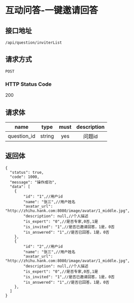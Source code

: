 # 互动问答-一键邀请回答

## 接口地址

`/api/question/inviterList`

## 请求方式

`POST`

### HTTP Status Code

200

## 请求体

| name     | type     | must     | description |
|----------|:--------:|:--------:|:--------:|
| question_id   | string   | yes      | 问题id |


## 返回体

```json5
{
  "status": true,
  "code": 1000,
  "message": "操作成功",
  "data": [
    {
        "id": "1",//用户id
        "name": "张三",//用户姓名
        "avatar_url": "http://zhihu.hank.com:8080/image/avatar/1_middle.jpg",
        "description": null,//个人描述
        "is_expert": "0",//是否专家,0否,1是
        "is_invited": "1",//是否已邀请回答，1是，0否
        "is_answered": "1",//是否已回答，1是，0否
    },
    {
        "id": "2",//用户id
        "name": "张三",//用户姓名
        "avatar_url": "http://zhihu.hank.com:8080/image/avatar/1_middle.jpg",
        "description": null,//个人描述
        "is_expert": "0",//是否专家,0否,1是
        "is_invited": "1",//是否已邀请回答，1是，0否
        "is_answered": "1",//是否已回答，1是，0否
    },
  ]
}
``` 
